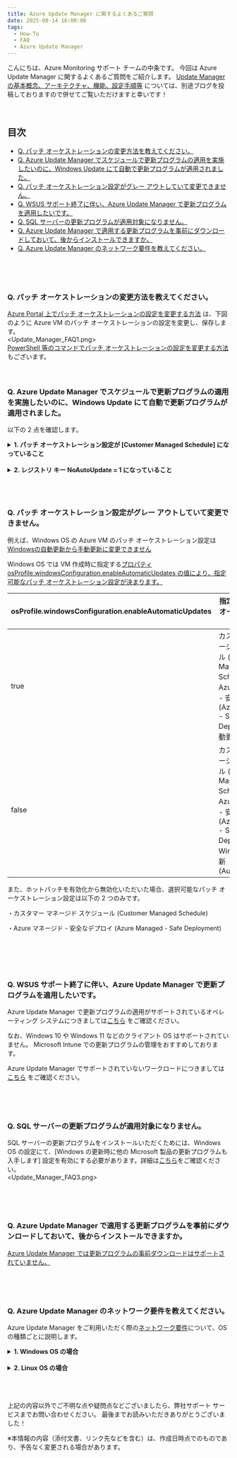 ```yaml
---
title: Azure Update Manager に関するよくあるご質問
date: 2025-08-14 16:00:00
tags:
  - How-To
  - FAQ
  - Azure Update Manager
---
```


こんにちは、Azure Monitoring サポート チームの中条です。
今回は Azure Update Manager に関するよくあるご質問をご紹介します。
[Update Manager の基本概念、アーキテクチャ、機能、設定手順等](https://jpazmon-integ.github.io/blog/UpdateManager/AboutUpdateManager/) については、別途ブログを投稿しておりますので併せてご覧いただけますと幸いです！

<br>


<!-- more -->
## 目次

- [Q. パッチ オーケストレーションの変更方法を教えてください。](#Q.-パッチ-オーケストレーションの変更方法を教えてください。)
- [Q. Azure Update Manager でスケジュールで更新プログラムの適用を実施したいのに、Windows Update にて自動で更新プログラムが適用されました。](#Q.-Azure-Update-Manager-でスケジュールで更新プログラムの適用を実施したいのに、Windows-Update-にて自動で更新プログラムが適用されました。)
- [Q. パッチ オーケストレーション設定がグレー アウトしていて変更できません。](#Q.-パッチ-オーケストレーション設定がグレー-アウトしていて変更できません。)
- [Q. WSUS サポート終了に伴い、Azure Update Manager で更新プログラムを適用したいです。](#Q.-WSUS-サポート終了に伴い、Azure-Update-Manager-で更新プログラムを適用したいです。)
- [Q. SQL サーバーの更新プログラムが適用対象になりません。](#Q.-SQL-サーバーの更新プログラムが適用対象になりません。)
- [Q. Azure Update Manager で適用する更新プログラムを事前にダウンロードしておいて、後からインストールできますか。](#Q.-Azure-Update-Manager-で適用する更新プログラムを事前にダウンロードしておいて、後からインストールできますか。)
- [Q. Azure Update Manager のネットワーク要件を教えてください。](#Q.-Azure-Update-Manager-のネットワーク要件を教えてください。)

<br>
<br>
<br>



### Q. パッチ オーケストレーションの変更方法を教えてください。
[Azure Portal 上でパッチ オーケストレーションの設定を変更する方法](https://learn.microsoft.com/ja-jp/azure/update-manager/manage-update-settings?tabs=manage-single-overview%2Cmanage-scale-overview) は、下図のように Azure VM のパッチ オーケストレーションの設定を変更し、保存します。
<br>
<Update_Manager_FAQ1.png>
<br>
[PowerShell 等のコマンドでパッチ オーケストレーションの設定を変更する方法](https://learn.microsoft.com/ja-jp/azure/update-manager/prerequsite-for-schedule-patching?tabs=new-prereq-powershell%2Cauto-portal#enable-scheduled-patching-on-azure-vms) もございます。
<br>
<br>
<br>

### Q. Azure Update Manager でスケジュールで更新プログラムの適用を実施したいのに、Windows Update にて自動で更新プログラムが適用されました。

以下の 2 点を確認します。
<details><summary><b>1. パッチ オーケストレーション設定が [Customer Managed Schedule] になっていること</b></summary>
パッチ オーケストレーション設定が [Windows 自動更新] が設定されている場合、OS 側で更新プログラムの適用が実施されます。

なお、パッチ オーケストレーションの設定を [Windows 自動更新] から [Customer Managed Schedule] へ変更いただいた後、更新プログラムの適用もしくは評価が実行されるまでは、後述の NoAutoUpdate = 1 が即時反映されません。

Azure Update Manger による更新プログラムの適用もしくは評価が実行されたタイミングで、対象マシンに Microsoft.CPlat.Core.WindowsPatchExtension 拡張機能がインストールされ、この拡張機能により、レジストリ キー NoAutoUpdate = 1 が変更されるという振る舞いです。


</details>

<br>

<details><summary><b>2. レジストリ キー NoAutoUpdate = 1 になっていること</b></summary>
以下のレジストリ キー内の NoAutoUpdate = 0 になっている場合、OS 側で更新プログラムの適用が実施されます。
HKEY_LOCAL_MACHINE\SOFTWARE\Policies\Microsoft\Windows\WindowsUpdate\AU

レジストリ キーの詳細は [こちら](https://learn.microsoft.com/ja-jp/windows/deployment/update/waas-wu-settings#configuring-automatic-updates-by-editing-the-registry) をご参照ください。

レジストリ キー NoAutoUpdate を即時 0 から 1 に変更する方法としては、1 回限りの更新プログラム適用を実施します。

なお、Windows OS 側で設定いただく [自動更新のグループ ポリシー設定](https://learn.microsoft.com/ja-jp/windows-server/administration/windows-server-update-services/deploy/4-configure-group-policy-settings-for-automatic-updates##configure-automatic-updates) の有効化により NoAutoUpdate = 0 に書き換わる可能性があります。

</details>

<br>
<br>
<br>

 

### Q. パッチ オーケストレーション設定がグレー アウトしていて変更できません。
例えば、Windows OS の Azure VM のパッチ オーケストレーション設定は [Windowsの自動更新から手動更新に変更できません](https://learn.microsoft.com/ja-jp/azure/update-manager/troubleshoot?tabs=azure-machines#unable-to-change-the-patch-orchestration-option-to-manual-updates-from-automatic-updates)

Windows OS では VM 作成時に指定する[プロパティ osProfile.windowsConfiguration.enableAutomaticUpdates の値により、指定可能なパッチ オーケストレーション設定が決まります。](https://learn.microsoft.com/ja-jp/azure/virtual-machines/automatic-vm-guest-patching#patch-orchestration-modes)

 

|     osProfile.windowsConfiguration.enableAutomaticUpdates        |                            指定可能なパッチ オーケストレーション設定                                                         |
| ---------- | ----------------------------------------------------------------------------------- |
| true | カスタマー マネージド スケジュール (Customer Managed Schedule)、Azure マネージド - 安全なデプロイ (Azure Managed - Safe Deployment)、手動更新 (Manual)  |
| false | カスタマー マネージド スケジュール (Customer Managed Schedule)、Azure マネージド - 安全なデプロイ (Azure Managed - Safe Deployment)、Windows 自動更新 (AutomaticByOS) |


また、ホットパッチを有効化から無効化いただいた場合、選択可能なパッチ オーケストレーション設定は以下の 2 つのみです。

・カスタマー マネージド スケジュール (Customer Managed Schedule)

・Azure マネージド - 安全なデプロイ (Azure Managed - Safe Deployment)

<br>
<Update_Manager_FAQ2.png>
<br>
<br>
<br>

### Q. WSUS サポート終了に伴い、Azure Update Manager で更新プログラムを適用したいです。
Azure Update Manager で更新プログラムの適用がサポートされているオペレーティング システムにつきましては[こちら](https://learn.microsoft.com/ja-jp/azure/update-manager/support-matrix-updates?tabs=ci-win&pivots=azure-vm) をご確認ください。

なお、Windows 10 や Windows 11 などのクライアント OS はサポートされていません。
Microsoft Intune での更新プログラムの管理をおすすめしております。

Azure Update Manager でサポートされていないワークロードにつきましては [こちら](https://learn.microsoft.com/ja-jp/azure/update-manager/unsupported-workloads) をご確認ください。

<br>
<br>
<br>

### Q. SQL サーバーの更新プログラムが適用対象になりません。
SQL サーバーの更新プログラムをインストールいただくためには、Windows OS の設定にて、[Windows の更新時に他の Microsoft 製品の更新プログラムも入手します] 設定を有効にする必要があります。詳細は[こちら](https://learn.microsoft.com/ja-jp/azure/update-manager/configure-wu-agent#enable-updates-for-other-microsoft-products)をご確認ください。
<br>
<Update_Manager_FAQ3.png>
<br>

<br>
<br>
<br>

### Q. Azure Update Manager で適用する更新プログラムを事前にダウンロードしておいて、後からインストールできますか。
[Azure Update Manager では更新プログラムの事前ダウンロードはサポートされていません。](https://learn.microsoft.com/ja-jp/azure/update-manager/configure-wu-agent#pre-download-updates)


<br>
<br>
<br>

### Q. Azure Update Manager のネットワーク要件を教えてください。

Azure Update Manager をご利用いただく際の[ネットワーク要件](https://learn.microsoft.com/ja-jp/azure/update-manager/prerequisites#network-planning)について、OS の種類ごとに説明します。


<details><summary><b>1. Windows OS の場合</b></summary>
Windows OS のマシンの場合は、Windows Update エージェントで必要とされるすべてのエンドポイントへのトラフィックを許可する必要があります。

Windows Update エージェントで必要なエンドポイントの一覧は[こちら](
https://learn.microsoft.com/ja-jp/troubleshoot/windows-client/installing-updates-features-roles/windows-update-issues-troubleshooting?toc=%2Fwindows%2Fdeployment%2Ftoc.json&bc=%2Fwindows%2Fdeployment%2Fbreadcrumb%2Ftoc.json#issues-related-to-httpproxy) で確認できます。 


</details>

<br>

<details><summary><b>2. Linux OS の場合</b></summary>
Linux OS のマシンの場合は、Linux パッケージの配布先のエンドポイントへの通信を許可する必要があります。

例えば、Red Hat Linux マシンの場合の Linux パッケージの配布先のエンドポイントは[こちら](https://learn.microsoft.com/ja-jp/azure/virtual-machines/workloads/redhat/redhat-rhui#the-ips-for-the-rhui-content-delivery-servers)で確認できます。

他の Linux ディストリビューションについては、各プロバイダーのドキュメントをご覧ください。

</details>

<br>
<br>
<br>


上記の内容以外でご不明な点や疑問点などございましたら、弊社サポート サービスまでお問い合わせください。
最後までお読みいただきありがとうございました！

※本情報の内容（添付文書、リンク先などを含む）は、作成日時点でのものであり、予告なく変更される場合があります。

